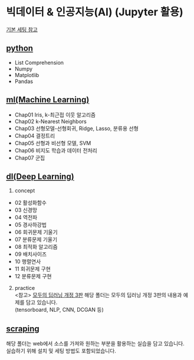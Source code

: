 # 빅데이터 & 인공지능(AI) (Jupyter 활용)
[기본 세팅 참고](https://github.com/Son-Sumin/ml_dl/blob/main/%EC%B4%88%EA%B8%B0%EC%84%A4%EC%A0%95.md)

## [python](https://github.com/Son-Sumin/Jupyter/tree/main/python)
- List Comprehension
- Numpy
- Matplotlib
- Pandas

## [ml(Machine Learning)](https://github.com/Son-Sumin/Jupyter/tree/main/ml)
- Chap01 Iris, k-최근접 이웃 알고리즘
- Chap02 k-Nearest Neighbors
- Chap03 선형모델-선형회귀, Ridge, Lasso, 분류용 선형
- Chap04 결정트리
- Chap05 선형과 비선형 모델, SVM
- Chap06 비지도 학습과 데이터 전처리
- Chap07 군집

## [dl(Deep Learning)](https://github.com/Son-Sumin/ml_dl/tree/main/dl)
1. concept
- 02 활성화함수
- 03 신경망
- 04 역전파
- 05 경사하강법
- 06 회귀문제 기울기
- 07 분류문제 기울기
- 08 최적화 알고리즘
- 09 배치사이즈
- 10 행렬연사
- 11 회귀문제 구현
- 12 분류문제 구현

2. practice   
<참고> [모두의 딥러닝 개정 3판](https://thebook.io/080324/)
해당 폴더는 모두의 딥러닝 개정 3판의 내용과 예제를 담고 있습니다.   
(tensorboard, NLP, CNN, DCGAN 등)

## [scraping](https://github.com/Son-Sumin/ml_dl/tree/main/scraping)
해당 폴더는 web에서 소스를 가져와 원하는 부분을 활용하는 실습을 담고 있습니다.   
실습하기 위해 설치 및 세팅 방법도 포함되었습니다.
